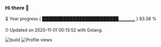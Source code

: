 ### Hi there 👋 

⏳ Year progress { █████████████████████████▁▁▁▁▁ } 83.38 %

⏰ Updated on 2020-11-01 00:13:52 with Golang.

![build](https://github.com/shenxianpeng/shenxianpeng/workflows/build/badge.svg) ![Profile views](https://gpvc.arturio.dev/shenxianpeng)